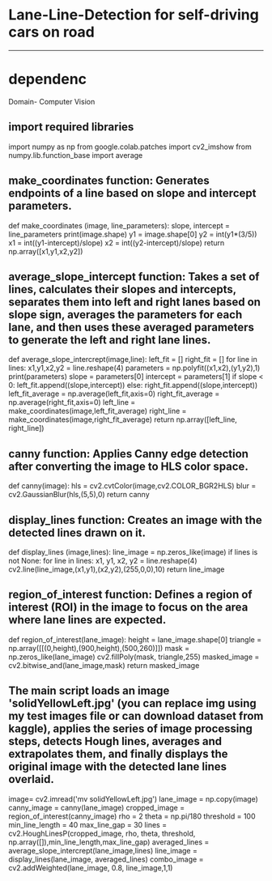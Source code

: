 # Lane-Line-Detection for self-driving cars on road
__________________________________________________________
# dependenc
Domain- Computer Vision
## import required libraries
import numpy as np
from google.colab.patches import cv2_imshow
from numpy.lib.function_base import average

## make_coordinates function: Generates endpoints of a line based on slope and intercept parameters.

def make_coordinates (image, line_parameters):
  slope, intercept = line_parameters
  print(image.shape)
  y1 = image.shape[0]
  y2 = int(y1*(3/5))
  x1 = int((y1-intercept)/slope)
  x2 = int((y2-intercept)/slope)
  return np.array([x1,y1,x2,y2])
  
## average_slope_intercept function: Takes a set of lines, calculates their slopes and intercepts, separates them into left and right lanes based on slope sign, averages the parameters for each lane, and then uses these averaged parameters to generate the left and right lane lines.

def average_slope_intercrept(image,line):
  left_fit = []
  right_fit = []
  for line in lines:
    x1,y1,x2,y2 = line.reshape(4)
    parameters = np.polyfit((x1,x2),(y1,y2),1)
    print(parameters)
    slope = parameters[0]
    intercept = parameters[1]
    if slope < 0:
      left_fit.append((slope,intercept))
    else:
      right_fit.append((slope,intercept))
  left_fit_average = np.average(left_fit,axis=0)
  right_fit_average = np.average(right_fit,axis=0)
  left_line = make_coordinates(image,left_fit_average)
  right_line = make_coordinates(image,right_fit_average)
  return np.array([left_line, right_line])
  
## canny function: Applies Canny edge detection after converting the image to HLS color space.

def canny(image):
  hls = cv2.cvtColor(image,cv2.COLOR_BGR2HLS)
  blur = cv2.GaussianBlur(hls,(5,5),0)
  return canny

## display_lines function: Creates an image with the detected lines drawn on it.

def display_lines (image,lines):
  line_image = np.zeros_like(image)
  if lines is not None:
    for line in lines:
      x1, y1, x2, y2 = line.reshape(4)
      cv2.line(line_image,(x1,y1),(x2,y2),(255,0,0),10)
  return line_image

## region_of_interest function: Defines a region of interest (ROI) in the image to focus on the area where lane lines are expected.

def region_of_interest(lane_image):
  height = lane_image.shape[0]
  triangle = np.array([[(0,height),(900,height),(500,260)]])
  mask = np.zeros_like(lane_image)
  cv2.fillPoly(mask, triangle,255)
  masked_image = cv2.bitwise_and(lane_image,mask)
  return masked_image

## The main script loads an image 'solidYellowLeft.jpg' (you can replace img using my test images file or can download dataset from kaggle), applies the series of image processing steps, detects Hough lines, averages and extrapolates them, and finally displays the original image with the detected lane lines overlaid.

image= cv2.imread('mv solidYellowLeft.jpg')
lane_image = np.copy(image)
canny_image = canny(lane_image)
cropped_image = region_of_interest(canny_image)
rho = 2 
theta = np.pi/180 
threshold = 100   
min_line_length = 40 
max_line_gap = 30 
lines = cv2.HoughLinesP(cropped_image, rho, theta, threshold, np.array([]),min_line_length,max_line_gap)
averaged_lines = average_slope_intercrept(lane_image,lines)
line_image = display_lines(lane_image, averaged_lines)
combo_image = cv2.addWeighted(lane_image, 0.8, line_image,1,1)
